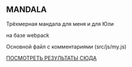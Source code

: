 ## MANDALA

Трёхмерная мандала для меня и для Юли

на базе webpack

Основной файл с комментариями (src/js/my.js)

<a href='https://otto-vector.github.io/mandals_webpack/dist/index.html'>ПОСМОТРЕТЬ РЕЗУЛЬТАТЫ СЮДА</a>
